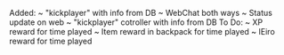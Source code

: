 Added:
    ~ "kickplayer" with info from DB
    ~ WebChat both ways
    ~ Status update on web
    ~ "kickplayer" cotroller with info from DB
To Do:
    ~ XP reward for time played
    ~ Item reward in backpack for time played
    ~ IEiro reward for time played
